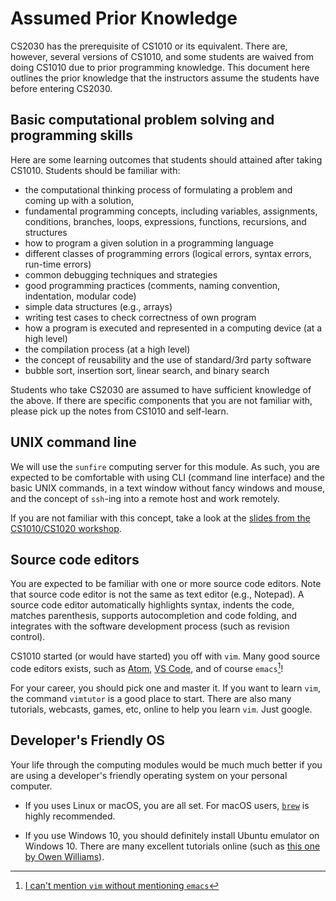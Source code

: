 # Assumed Prior Knowledge

CS2030 has the prerequisite of CS1010 or its equivalent.  There are, however, several versions of CS1010, and some students are waived from doing CS1010 due to prior programming knowledge.  This document here outlines the prior knowledge that the instructors assume the students have before entering CS2030.

## Basic computational problem solving and programming skills

Here are some learning outcomes that students should attained after taking CS1010.  Students should be familiar with:

- the computational thinking process of formulating a problem and coming up with a solution,
- fundamental programming concepts, including variables, assignments, conditions, branches, loops, expressions, functions, recursions, and structures
- how to program a given solution in a programming language
- different classes of programming errors (logical errors, syntax errors, run-time errors)
- common debugging techniques and strategies
- good programming practices (comments, naming convention, indentation, modular code)
- simple data structures (e.g., arrays)
- writing test cases to check correctness of own program
- how a program is executed and represented in a computing device (at a high level)
- the compilation process (at a high level)
- the concept of reusability and the use of standard/3rd party software
- bubble sort, insertion sort, linear search, and binary search

Students who take CS2030 are assumed to have sufficient knowledge of the above.  If there are specific components that you are not familiar with, please pick up the notes from CS1010 and self-learn.

## UNIX command line

We will use the `sunfire` computing server for this module.  As such, you are expected to be comfortable with using CLI (command line interface) and the basic UNIX commands, in a text window without fancy windows and mouse, and the concept of `ssh`-ing into a remote host and work remotely.

If you are not familiar with this concept, take a look at the [slides from the CS1010/CS1020 workshop](http://www.comp.nus.edu.sg/~cs1020/workshop/CS1020_Intro_Workshop.pptx).

## Source code editors

You are expected to be familiar with one or more source code editors.  Note that source code editor is not the same as text editor (e.g., Notepad).  A source code editor automatically highlights syntax, indents the code, matches parenthesis, supports autocompletion and code folding, and integrates with the software development process (such as revision control).

CS1010 started (or would have started) you off with `vim`.  Many good source code editors exists, such as [Atom](http://atom.io), [VS Code](https://code.visualstudio.com/), and of course `emacs`[^1]!

[^1]: [I can't mention `vim` without mentioning `emacs`](https://en.wikipedia.org/wiki/Editor_war)

For your career, you should pick one and master it.  If you want to learn `vim`, the command `vimtutor` is a good place to start.  There are also many tutorials, webcasts, games, etc, online to help you learn `vim`.  Just google.

## Developer's Friendly OS

Your life through the computing modules would be much much better if you are using a developer's friendly operating system on your personal computer.  

* If you uses Linux or macOS, you are all set.  For macOS users, [`brew`](https://brew.sh) is highly recommended.

* If you use Windows 10, you should definitely install Ubuntu emulator on Windows 10.  There are many excellent tutorials online (such as [this one by Owen Williams](https://char.gd/blog/2017/how-to-set-up-the-perfect-modern-dev-environment-on-windows)).
